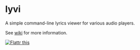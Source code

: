 lyvi
====

A simple command-line lyrics viewer for various audio players.

See [wiki](https://github.com/ok100/lyvi/wiki) for more information.

[![Flattr this](http://api.flattr.com/button/flattr-badge-large.png "Flattr this")](http://flattr.com/thing/736234/Lyvi)
